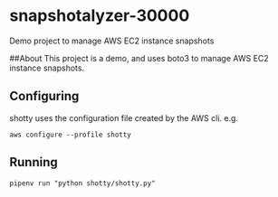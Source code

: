 # snapshotalyzer-30000
Demo project to manage AWS EC2 instance snapshots


##About
This project is a demo, and uses boto3 to manage AWS EC2 instance snapshots.


## Configuring

shotty uses the configuration file created by the AWS cli. e.g.

`aws configure --profile shotty`

## Running

`pipenv run "python shotty/shotty.py"`
